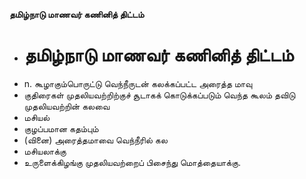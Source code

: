 **தமிழ்நாடு மாணவர் கணினித் திட்டம்**
- # தமிழ்நாடு மாணவர் கணினித் திட்டம்
- n. கூழாகும்பொருட்டு வெந்நீருடன் கலக்கப்பட்ட அரைத்த மாவு
- குதிரைகள் முதலியவற்றிற்குச் சூடாகக் கொடுக்கப்படும் வெந்த கூலம் தவிடு முதலியவற்றின் கலவை
- மசியல்
- குழப்பமான கதம்பும்
- (வினை) அரைத்தமாவை வெந்நீரில் கல
- மசியலாக்கு
- உருளைக்கிழங்கு முதலியவற்றைப் பிசைந்து மொத்தையாக்கு.

